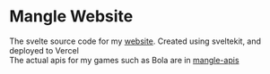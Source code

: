 # Mangle Website
The svelte source code for my [website](https://manglemix.com). Created using sveltekit, and deployed to Vercel  
The actual apis for my games such as Bola are in [mangle-apis](https://github.com/manglemix/mangle-apis)
